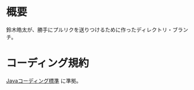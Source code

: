 # 概要
鈴木皓太が、勝手にプルリクを送りつけるために作ったディレクトリ・ブランチ。

# コーディング規約
[Javaコーディング標準](http://www.objectclub.jp/community/codingstandard/CodingStd.pdf) に準拠。
